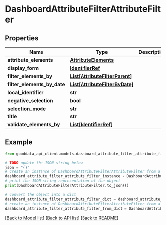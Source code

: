 # DashboardAttributeFilterAttributeFilter


## Properties

Name | Type | Description | Notes
------------ | ------------- | ------------- | -------------
**attribute_elements** | [**AttributeElements**](AttributeElements.md) |  | 
**display_form** | [**IdentifierRef**](IdentifierRef.md) |  | 
**filter_elements_by** | [**List[AttributeFilterParent]**](AttributeFilterParent.md) |  | [optional] 
**filter_elements_by_date** | [**List[AttributeFilterByDate]**](AttributeFilterByDate.md) |  | [optional] 
**local_identifier** | **str** |  | [optional] 
**negative_selection** | **bool** |  | 
**selection_mode** | **str** |  | [optional] 
**title** | **str** |  | [optional] 
**validate_elements_by** | [**List[IdentifierRef]**](IdentifierRef.md) |  | [optional] 

## Example

```python
from gooddata_api_client.models.dashboard_attribute_filter_attribute_filter import DashboardAttributeFilterAttributeFilter

# TODO update the JSON string below
json = "{}"
# create an instance of DashboardAttributeFilterAttributeFilter from a JSON string
dashboard_attribute_filter_attribute_filter_instance = DashboardAttributeFilterAttributeFilter.from_json(json)
# print the JSON string representation of the object
print(DashboardAttributeFilterAttributeFilter.to_json())

# convert the object into a dict
dashboard_attribute_filter_attribute_filter_dict = dashboard_attribute_filter_attribute_filter_instance.to_dict()
# create an instance of DashboardAttributeFilterAttributeFilter from a dict
dashboard_attribute_filter_attribute_filter_from_dict = DashboardAttributeFilterAttributeFilter.from_dict(dashboard_attribute_filter_attribute_filter_dict)
```
[[Back to Model list]](../README.md#documentation-for-models) [[Back to API list]](../README.md#documentation-for-api-endpoints) [[Back to README]](../README.md)


